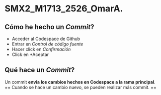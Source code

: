# SMX2_M1713_2526_OmarA.
## Cómo he hecho un *Commit*?
- Acceder al Codespace de Github
- Entrar en *Control de código fuente*
- Hacer click en *Confirmación*
- Click en *Aceptar
## Qué hace un *Commit*?
Un commit **envia los cambios hechos en Codespace a la rama principal**. == Cuando se hace un cambio nuevo, se pueden realizar más commit. ==
